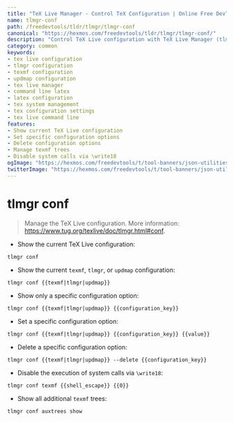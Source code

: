 ```yaml
---
title: "TeX Live Manager - Control TeX Configuration | Online Free DevTools by Hexmos"
name: tlmgr-conf
path: /freedevtools/tldr/tlmgr/tlmgr-conf
canonical: "https://hexmos.com/freedevtools/tldr/tlmgr/tlmgr-conf/"
description: "Control TeX Live configuration with TeX Live Manager (tlmgr). Customize texmf trees, updmap settings, and manage shell escapes effortlessly. Free online tool, no registration required."
category: common
keywords:
- tex live configuration
- tlmgr configuration
- texmf configuration
- updmap configuration
- tex live manager
- command line latex
- latex configuration
- tex system management
- tex configuration settings
- tex live command line
features:
- Show current TeX Live configuration
- Set specific configuration options
- Delete configuration options
- Manage texmf trees
- Disable system calls via \write18
ogImage: "https://hexmos.com/freedevtools/t/tool-banners/json-utilities-banner.png"
twitterImage: "https://hexmos.com/freedevtools/t/tool-banners/json-utilities-banner.png"
---
```


# tlmgr conf

> Manage the TeX Live configuration.
> More information: <https://www.tug.org/texlive/doc/tlmgr.html#conf>.

- Show the current TeX Live configuration:

`tlmgr conf`

- Show the current `texmf`, `tlmgr`, or `updmap` configuration:

`tlmgr conf {{texmf|tlmgr|updmap}}`

- Show only a specific configuration option:

`tlmgr conf {{texmf|tlmgr|updmap}} {{configuration_key}}`

- Set a specific configuration option:

`tlmgr conf {{texmf|tlmgr|updmap}} {{configuration_key}} {{value}}`

- Delete a specific configuration option:

`tlmgr conf {{texmf|tlmgr|updmap}} --delete {{configuration_key}}`

- Disable the execution of system calls via `\write18`:

`tlmgr conf texmf {{shell_escape}} {{0}}`

- Show all additional `texmf` trees:

`tlmgr conf auxtrees show`
